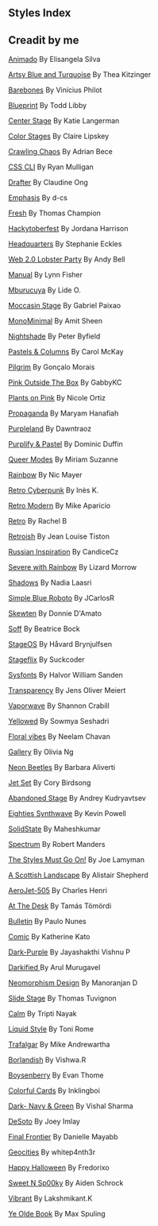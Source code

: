 
## Styles Index
## Creadit by me

[Animado](https://github.com/5t3ph/stylestage/tree/main/src/styles/css/animado.css) By Elisangela Silva

[Artsy Blue and Turquoise](https://github.com/5t3ph/stylestage/tree/main/src/styles/css/artsy-blue-and-turquoise.css) By Thea Kitzinger

[Barebones](https://github.com/5t3ph/stylestage/tree/main/src/styles/css/barebones.css) By Vinícius Philot

[Blueprint](https://github.com/5t3ph/stylestage/tree/main/src/styles/css/blueprint.css) By Todd Libby

[Center Stage](https://github.com/5t3ph/stylestage/tree/main/src/styles/css/center-stage.css) By Katie Langerman

[Color Stages](https://github.com/5t3ph/stylestage/tree/main/src/styles/css/color-stages.css) By Claire Lipskey

[Crawling Chaos](https://github.com/5t3ph/stylestage/tree/main/src/styles/css/crawling-chaos.css) By Adrian Bece

[CSS CLI](https://github.com/5t3ph/stylestage/tree/main/src/styles/css/css-cli.css) By Ryan Mulligan

[Drafter](https://github.com/5t3ph/stylestage/tree/main/src/styles/css/drafter.css) By Claudine Ong

[Emphasis](https://github.com/5t3ph/stylestage/tree/main/src/styles/css/emphasis.css) By d-cs

[Fresh](https://github.com/5t3ph/stylestage/tree/main/src/styles/css/fresh.css) By Thomas Champion

[Hackytoberfest](https://github.com/5t3ph/stylestage/tree/main/src/styles/css/hackytoberfest.css) By Jordana Harrison

[Headquarters](https://github.com/5t3ph/stylestage/tree/main/src/styles/css/headquarters.css) By Stephanie Eckles

[Web 2.0 Lobster Party](https://github.com/5t3ph/stylestage/tree/main/src/styles/css/web-2.0-lobster-party.css) By Andy Bell

[Manual](https://github.com/5t3ph/stylestage/tree/main/src/styles/css/manual.css) By Lynn Fisher

[Mburucuya](https://github.com/5t3ph/stylestage/tree/main/src/styles/css/mburucuya.css) By Lide O.

[Moccasin Stage](https://github.com/5t3ph/stylestage/tree/main/src/styles/css/moccasin-stage.css) By Gabriel Paixao

[MonoMinimal](https://github.com/5t3ph/stylestage/tree/main/src/styles/css/monominimal.css) By Amit Sheen

[Nightshade](https://github.com/5t3ph/stylestage/tree/main/src/styles/css/nightshade.css) By Peter Byfield

[Pastels &amp; Columns](https://github.com/5t3ph/stylestage/tree/main/src/styles/css/pastels-and-columns.css) By Carol McKay

[Pilgrim](https://github.com/5t3ph/stylestage/tree/main/src/styles/css/pilgrim.css) By Gonçalo Morais

[Pink Outside The Box](https://github.com/5t3ph/stylestage/tree/main/src/styles/css/pink-outside-the-box.css) By GabbyKC

[Plants on Pink](https://github.com/5t3ph/stylestage/tree/main/src/styles/css/plants-on-pink.css) By Nicole Ortiz

[Propaganda](https://github.com/5t3ph/stylestage/tree/main/src/styles/css/propaganda.css) By Maryam Hanafiah

[Purpleland](https://github.com/5t3ph/stylestage/tree/main/src/styles/css/purpleland.css) By Dawntraoz

[Purplify &amp; Pastel](https://github.com/5t3ph/stylestage/tree/main/src/styles/css/purplify-and-pastel.css) By Dominic Duffin

[Queer Modes](https://github.com/5t3ph/stylestage/tree/main/src/styles/css/queer-modes.css) By Miriam Suzanne

[Rainbow](https://github.com/5t3ph/stylestage/tree/main/src/styles/css/rainbow.css) By Nic Mayer

[Retro Cyberpunk](https://github.com/5t3ph/stylestage/tree/main/src/styles/css/retro-cyberpunk.css) By Inès K.

[Retro Modern](https://github.com/5t3ph/stylestage/tree/main/src/styles/css/retro-modern.css) By Mike Aparicio

[Retro](https://github.com/5t3ph/stylestage/tree/main/src/styles/css/retro.css) By Rachel B

[Retroish](https://github.com/5t3ph/stylestage/tree/main/src/styles/css/retroish.css) By Jean Louise Tiston

[Russian Inspiration](https://github.com/5t3ph/stylestage/tree/main/src/styles/css/russian-inspiration.css) By CandiceCz

[Severe with Rainbow](https://github.com/5t3ph/stylestage/tree/main/src/styles/css/severe-with-rainbow.css) By Lizard Morrow

[Shadows](https://github.com/5t3ph/stylestage/tree/main/src/styles/css/shadows.css) By Nadia Laasri

[Simple Blue Roboto](https://github.com/5t3ph/stylestage/tree/main/src/styles/css/simple-blue-roboto.css) By JCarlosR

[Skewten](https://github.com/5t3ph/stylestage/tree/main/src/styles/css/skewten.css) By Donnie D&#39;Amato

[Soff](https://github.com/5t3ph/stylestage/tree/main/src/styles/css/soff.css) By Beatrice Bock

[StageOS](https://github.com/5t3ph/stylestage/tree/main/src/styles/css/stageos.css) By Håvard Brynjulfsen

[Stageflix](https://github.com/5t3ph/stylestage/tree/main/src/styles/css/stageflix.css) By Suckcoder

[Sysfonts](https://github.com/5t3ph/stylestage/tree/main/src/styles/css/sysfonts.css) By Halvor William Sanden

[Transparency](https://github.com/5t3ph/stylestage/tree/main/src/styles/css/transparency.css) By Jens Oliver Meiert

[Vaporwave](https://github.com/5t3ph/stylestage/tree/main/src/styles/css/vaporwave.css) By Shannon Crabill

[Yellowed](https://github.com/5t3ph/stylestage/tree/main/src/styles/css/yellowed.css) By Sowmya Seshadri

[Floral vibes](https://github.com/5t3ph/stylestage/tree/main/src/styles/css/floral-vibes.css) By Neelam Chavan

[Gallery](https://github.com/5t3ph/stylestage/tree/main/src/styles/css/gallery.css) By Olivia Ng

[Neon Beetles](https://github.com/5t3ph/stylestage/tree/main/src/styles/css/neon-beetles.css) By Barbara Aliverti

[Jet Set](https://github.com/5t3ph/stylestage/tree/main/src/styles/css/jet-set.css) By Cory Birdsong

[Abandoned Stage](https://github.com/5t3ph/stylestage/tree/main/src/styles/css/abandoned-stage.css) By Andrey Kudryavtsev

[Eighties Synthwave](https://github.com/5t3ph/stylestage/tree/main/src/styles/css/eighties-synthwave.css) By Kevin Powell

[SolidState](https://github.com/5t3ph/stylestage/tree/main/src/styles/css/solidstate.css) By Maheshkumar

[Spectrum](https://github.com/5t3ph/stylestage/tree/main/src/styles/css/spectrum.css) By Robert Manders

[The Styles Must Go On!](https://github.com/5t3ph/stylestage/tree/main/src/styles/css/the-styles-must-go-on.css) By Joe Lamyman

[A Scottish Landscape](https://github.com/5t3ph/stylestage/tree/main/src/styles/css/a-scottish-landscape.css) By Alistair Shepherd

[AeroJet-505](https://github.com/5t3ph/stylestage/tree/main/src/styles/css/aerojet-505.css) By Charles Henri

[At The Desk](https://github.com/5t3ph/stylestage/tree/main/src/styles/css/at-the-desk.css) By Tamás Tömördi

[Bulletin](https://github.com/5t3ph/stylestage/tree/main/src/styles/css/bulletin.css) By Paulo Nunes

[Comic](https://github.com/5t3ph/stylestage/tree/main/src/styles/css/comic.css) By Katherine Kato

[Dark-Purple](https://github.com/5t3ph/stylestage/tree/main/src/styles/css/dark-purple.css) By Jayashakthi Vishnu P

[Darkified ](https://github.com/5t3ph/stylestage/tree/main/src/styles/css/darkified.css) By Arul Murugavel

[Neomorphism Design](https://github.com/5t3ph/stylestage/tree/main/src/styles/css/neomorphism-design.css) By Manoranjan D

[Slide Stage](https://github.com/5t3ph/stylestage/tree/main/src/styles/css/slide-stage.css) By Thomas Tuvignon

[Calm](https://github.com/5t3ph/stylestage/tree/main/src/styles/css/calm.css) By Tripti Nayak

[Liquid Style](https://github.com/5t3ph/stylestage/tree/main/src/styles/css/liquid-style.css) By Toni Rome

[Trafalgar](https://github.com/5t3ph/stylestage/tree/main/src/styles/css/trafalgar.css) By Mike Andrewartha

[Borlandish](https://github.com/5t3ph/stylestage/tree/main/src/styles/css/borlandish.css) By Vishwa.R

[Boysenberry](https://github.com/5t3ph/stylestage/tree/main/src/styles/css/boysenberry.css) By Evan Thome

[Colorful Cards](https://github.com/5t3ph/stylestage/tree/main/src/styles/css/colorful-cards.css) By Inklingboi

[Dark- Navy &amp; Green](https://github.com/5t3ph/stylestage/tree/main/src/styles/css/dark-navy-and-green.css) By Vishal Sharma

[DeSoto](https://github.com/5t3ph/stylestage/tree/main/src/styles/css/desoto.css) By Joey Imlay

[Final Frontier](https://github.com/5t3ph/stylestage/tree/main/src/styles/css/final-frontier.css) By Danielle Mayabb

[Geocities](https://github.com/5t3ph/stylestage/tree/main/src/styles/css/geocities.css) By whitep4nth3r

[Happy Halloween](https://github.com/5t3ph/stylestage/tree/main/src/styles/css/happy-halloween.css) By Fredorixo

[Sweet N Sp00ky](https://github.com/5t3ph/stylestage/tree/main/src/styles/css/sweet-n-sp00ky.css) By Aiden Schrock

[Vibrant](https://github.com/5t3ph/stylestage/tree/main/src/styles/css/vibrant.css) By Lakshmikant.K

[Ye Olde Book](https://github.com/5t3ph/stylestage/tree/main/src/styles/css/ye-olde-book.css) By Max Spuling
